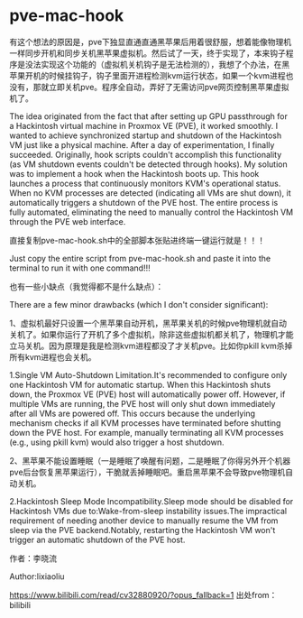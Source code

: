 # pve-mac-hook

有这个想法的原因是，pve下独显直通直通黑苹果后用着很舒服，想着能像物理机一样同步开机和同步关机黑苹果虚拟机。然后试了一天，终于实现了，本来钩子程序是没法实现这个功能的（虚拟机关机钩子是无法检测的），我想了个办法，在黑苹果开机的时候挂钩子，钩子里面开进程检测kvm运行状态，如果一个kvm进程也没有，那就立即关机pve。程序全自动，弄好了无需访问pve网页控制黑苹果虚拟机了。

The idea originated from the fact that after setting up GPU passthrough for a Hackintosh virtual machine in Proxmox VE (PVE), it worked smoothly. I wanted to achieve synchronized startup and shutdown of the Hackintosh VM just like a physical machine. After a day of experimentation, I finally succeeded. Originally, hook scripts couldn't accomplish this functionality (as VM shutdown events couldn't be detected through hooks). My solution was to implement a hook when the Hackintosh boots up. This hook launches a process that continuously monitors KVM's operational status. When no KVM processes are detected (indicating all VMs are shut down), it automatically triggers a shutdown of the PVE host. The entire process is fully automated, eliminating the need to manually control the Hackintosh VM through the PVE web interface.

直接复制pve-mac-hook.sh中的全部脚本张贴进终端一键运行就是！！！

Just copy the entire script from pve-mac-hook.sh and paste it into the terminal to run it with one command!!!

也有一些小缺点（我觉得都不是什么缺点）：

There are a few minor drawbacks (which I don't consider significant):

1、虚拟机最好只设置一个黑苹果自动开机，黑苹果关机的时候pve物理机就自动关机了。如果你运行了开机了多个虚拟机，除非这些虚拟机都关机了，物理机才能立马关机。因为原理是我是检测kvm进程都没了才关机pve。比如你pkill kvm杀掉所有kvm进程也会关机。

1.Single VM Auto-Shutdown Limitation.It's recommended to configure only one Hackintosh VM for automatic startup. When this Hackintosh shuts down, the Proxmox VE (PVE) host will automatically power off. However, if multiple VMs are running, the PVE host will only shut down immediately after all VMs are powered off. This occurs because the underlying mechanism checks if all KVM processes have terminated before shutting down the PVE host. For example, manually terminating all KVM processes (e.g., using pkill kvm) would also trigger a host shutdown.

2、黑苹果不能设置睡眠（一是睡眠了唤醒有问题，二是睡眠了你得另外开个机器pve后台恢复黑苹果运行），干脆就丢掉睡眠吧。重启黑苹果不会导致pve物理机自动关机。 

2.Hackintosh Sleep Mode Incompatibility.Sleep mode should be disabled for Hackintosh VMs due to:Wake-from-sleep instability issues.The impractical requirement of needing another device to manually resume the VM from sleep via the PVE backend.Notably, restarting the Hackintosh VM won't trigger an automatic shutdown of the PVE host.

作者：李晓流 

Author:lixiaoliu

https://www.bilibili.com/read/cv32880920/?opus_fallback=1 出处from：bilibili
